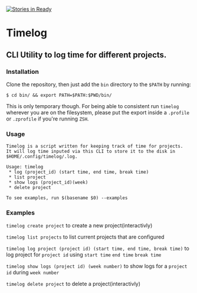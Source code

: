 [![Stories in Ready](https://badge.waffle.io/Lilja/timelog.png?label=ready&title=Ready)](https://waffle.io/Lilja/timelog?utm_source=badge)

# Timelog
## CLI Utility to log time for different projects.

### Installation
Clone the repository, then just add the `bin` directory to the `$PATH` by running:

`$ cd bin/ && export PATH=$PATH:$PWD/bin/`

This is only temporary though. For being able to consistent run `timelog` wherever you are on the filesystem, please put the export inside a `.profile` or `.zprofile` if you're running `ZSH`.

### Usage
```
Timelog is a script written for keeping track of time for projects.
It will log time inputed via this CLI to store it to the disk in $HOME/.config/timelog/.log.

Usage: timelog
 * log (project_id) (start time, end time, break time)
 * list project
 * show logs (project_id)(week)
 * delete project

To see examples, run $(basename $0) --examples
```

### Examples
`timelog create project`
to create a new project(interactivly)

`timelog list projects`
to list current projects that are configured

`timelog log project (project id) (start time, end time, break time)`
to log project for `project id` using `start time` `end time` `break time`

`timelog show logs (project id) (week number)`
to show logs for a `project id` during `week number`

`timelog delete project`
to delete a project(interactivly)
